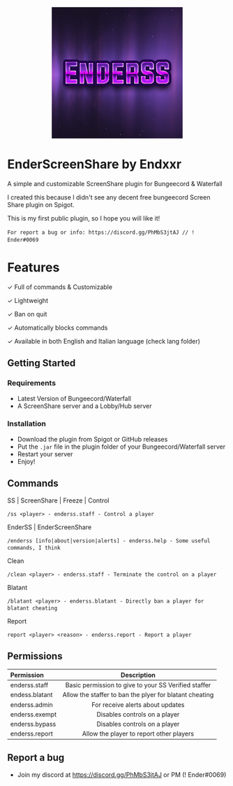 
<div align="center">
    <img height="300" src="images/enderss.png" width="300"/>
</div>

# EnderScreenShare by Endxxr
A simple and customizable ScreenShare plugin for Bungeecord &amp; Waterfall

I created this because I didn't see any decent free bungeecord Screen Share plugin on Spigot.

This is my first public plugin, so I hope you will like it!


`For report a bug or info: https://discord.gg/PhMbS3jtAJ // ! Ender#0069`

# Features
 ✓ Full of commands & Customizable

✓ Lightweight

✓ Ban on quit

✓ Automatically blocks commands 

✓ Available in both English and Italian language (check lang folder)

## Getting Started

### Requirements
- Latest Version of Bungeecord/Waterfall
- A ScreenShare server and a Lobby/Hub server

### Installation
- Download the plugin from Spigot or GitHub releases 
- Put the ```.jar``` file in the plugin folder of your Bungeecord/Waterfall server 
- Restart your server
- Enjoy!

## Commands
SS | ScreenShare | Freeze | Control
````
/ss <player> - enderss.staff - Control a player
````
EnderSS | EnderScreenShare
````
/enderss [info|about|version|alerts] - enderss.help - Some useful commands, I think
````
Clean
````
/clean <player> - enderss.staff - Terminate the control on a player
````
Blatant
````
/blatant <player> - enderss.blatant - Directly ban a player for blatant cheating
````
Report
````
report <player> <reason> - enderss.report - Report a player 
````

## Permissions
| Permission     |                       Description                       |
|:---------------|:-------------------------------------------------------:|
| enderss.staff  |  Basic permission to give to your SS Verified staffer   |
| endess.blatant | Allow the staffer to ban the plyer for blatant cheating |
| enderss.admin  |            For receive alerts about updates             |
| enderss.exempt |              Disables controls on a player              |
| enderss.bypass |              Disables controls on a player              |
| enderss.report       |         Allow the player to report other players          |

## Report a bug
- Join my discord at https://discord.gg/PhMbS3jtAJ or PM (! Ender#0069)
